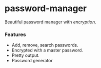 # password-manager
Beautiful password manager with *encryption*.

### Features
* Add, remove, search passwords.
* Encrypted with a master password.
* Pretty output.
* Password generator
